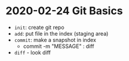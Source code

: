 # 2020-02-24 Git Basics

- `init`: create git repo
- `add`: put file in the index (staging area)
- `commit`: make a snapshot in index
	- commit -m "MESSAGE" : diff
- `diff` - look diff


